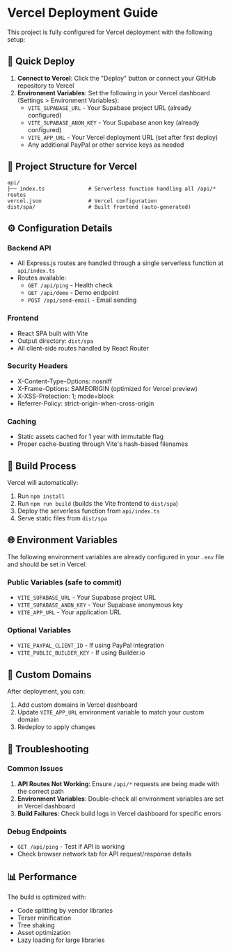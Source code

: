 # Vercel Deployment Guide

This project is fully configured for Vercel deployment with the following setup:

## 🚀 Quick Deploy

1. **Connect to Vercel**: Click the "Deploy" button or connect your GitHub repository to Vercel
2. **Environment Variables**: Set the following in your Vercel dashboard (Settings > Environment Variables):
   - `VITE_SUPABASE_URL` - Your Supabase project URL (already configured)
   - `VITE_SUPABASE_ANON_KEY` - Your Supabase anon key (already configured)
   - `VITE_APP_URL` - Your Vercel deployment URL (set after first deploy)
   - Any additional PayPal or other service keys as needed

## 📁 Project Structure for Vercel

```
api/
├── index.ts              # Serverless function handling all /api/* routes
vercel.json               # Vercel configuration
dist/spa/                 # Built frontend (auto-generated)
```

## ⚙️ Configuration Details

### Backend API
- All Express.js routes are handled through a single serverless function at `api/index.ts`
- Routes available:
  - `GET /api/ping` - Health check
  - `GET /api/demo` - Demo endpoint
  - `POST /api/send-email` - Email sending

### Frontend
- React SPA built with Vite
- Output directory: `dist/spa`
- All client-side routes handled by React Router

### Security Headers
- X-Content-Type-Options: nosniff
- X-Frame-Options: SAMEORIGIN (optimized for Vercel preview)
- X-XSS-Protection: 1; mode=block
- Referrer-Policy: strict-origin-when-cross-origin

### Caching
- Static assets cached for 1 year with immutable flag
- Proper cache-busting through Vite's hash-based filenames

## 🔧 Build Process

Vercel will automatically:
1. Run `npm install`
2. Run `npm run build` (builds the Vite frontend to `dist/spa`)
3. Deploy the serverless function from `api/index.ts`
4. Serve static files from `dist/spa`

## 🌐 Environment Variables

The following environment variables are already configured in your `.env` file and should be set in Vercel:

### Public Variables (safe to commit)
- `VITE_SUPABASE_URL` - Your Supabase project URL
- `VITE_SUPABASE_ANON_KEY` - Your Supabase anonymous key
- `VITE_APP_URL` - Your application URL

### Optional Variables
- `VITE_PAYPAL_CLIENT_ID` - If using PayPal integration
- `VITE_PUBLIC_BUILDER_KEY` - If using Builder.io

## 🔄 Custom Domains

After deployment, you can:
1. Add custom domains in Vercel dashboard
2. Update `VITE_APP_URL` environment variable to match your custom domain
3. Redeploy to apply changes

## 🐛 Troubleshooting

### Common Issues
1. **API Routes Not Working**: Ensure `/api/*` requests are being made with the correct path
2. **Environment Variables**: Double-check all environment variables are set in Vercel dashboard
3. **Build Failures**: Check build logs in Vercel dashboard for specific errors

### Debug Endpoints
- `GET /api/ping` - Test if API is working
- Check browser network tab for API request/response details

## 📊 Performance

The build is optimized with:
- Code splitting by vendor libraries
- Terser minification
- Tree shaking
- Asset optimization
- Lazy loading for large libraries

